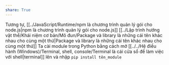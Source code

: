```yaml
---
share: True
---
```

Tương tự, [[../JavaScript/Runtime/npm là chương trình quản lý gói cho node.js|npm là chương trình quản lý gói cho node.js]] 
[[../Lập trình hướng vật thể/Khái niệm cơ bản/Mô đun/Package và library là những cái tên khác nhau cho cùng một thứ|Package và library là những cái tên khác nhau cho cùng một thứ]]
Ta cài module trong Python bằng cách mở [[../../Hệ điều hành (Windows)/Terminal, shell, console/Terminal là cái cửa sổ để làm việc với shell|terminal]] lên và nhập
`pip install tên_module`
